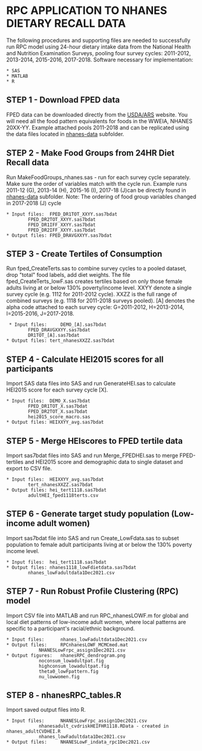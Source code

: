 # RPC APPLICATION TO NHANES DIETARY RECALL DATA
The following procedures and supporting files are needed to successfully run RPC model using 24-hour dietary intake data from the National Health and Nutrition Examination Surveys, pooling four survey cycles: 2011-2012, 2013-2014, 2015-2016, 2017-2018.
Software necessary for implementation:

	* SAS
	* MATLAB
	* R


## STEP 1 - Download FPED data
FPED data can be downloaded directly from the [USDA/ARS](https://www.ars.usda.gov/northeast-area/beltsville-md-bhnrc/beltsville-human-nutrition-research-center/food-surveys-research-group/docs/fped-databases/ "USDA/ARS title") website.
You will need all the food pattern equivalents for foods in the WWEIA, NHANES 20XX-YY. Example attached pools 2011-2018 and can be replicated using the data files located in [nhanes-data](https://github.com/bjks10/NHANES_wtofm/tree/main/nhanes-data "nhanes-data title") subfolder. 

## STEP 2 - Make Food Groups from 24HR Diet Recall data
Run MakeFoodGroups_nhanes.sas  - run for each survey cycle separately. Make sure the order of variables match with the cycle run. Example runs 2011-12 (G), 2013-14 (H), 2015-16 (I), 2017-18 (J)can be directly found in [nhanes-data](https://github.com/bjks10/NHANES_wtofm/tree/main/nhanes-data "nhanes-data title") subfolder.
Note: The ordering of food group variables changed in 2017-2018 (J) cycle
	
	* Input files:	FPED_DR1TOT_XXYY.sas7bdat
			FPED_DR2TOT_XXYY.sas7bdat
			FPED_DR1IFF_XXYY.sas7bdat
			FPED_DR2IFF_XXYY.sas7bdat
	* Output files:	FPED_DRAVGXXYY.sas7bdat



## STEP 3 - Create Tertiles of Consumption
Run fped_CreateTerts.sas to combine survey cycles to a pooled dataset, drop "total" food labels, add diet weights. The file fped_CreateTerts_lowF.sas creates tertiles based on only those female adults living at or below 130% poverty/income level. 
XXYY denote a single survey cycle (e.g. 1112 for 2011-2012 cycle). 
XXZZ is the full range of combined surveys (e.g. 1118 for 2011-2018 surveys pooled). 
[A] denotes the alpha code attached to each survey cycle: G=2011-2012, H=2013-2014, I=2015-2016, J=2017-2018.
	
	 * Input files: 	DEMO_[A].sas7bdat
			FPED_DRAVGXXYY.sas7bdat
			DR1TOT_[A].sas7bdat
	* Output files:	tert_nhanesXXZZ.sas7bdat


## STEP 4 - Calculate HEI2015 scores for all participants
Import SAS data files into SAS and run GenerateHEI.sas to calculate HEI2015 score for each survey cycle [X].
  	
	* Input files:	DEMO_X.sas7bdat
			FPED_DR1TOT_X.sas7bdat
			FPED_DR2TOT_X.sas7bdat
			hei2015_score_macro.sas
	* Output files:	HEIXXYY_avg.sas7bdat

## STEP 5 - Merge HEIscores to FPED tertile data
Import sas7bdat files into SAS and run Merge_FPEDHEI.sas to merge FPED-tertiles and HEI2015 score and demographic data to single dataset and export to CSV file.

  	* Input files:	HEIXXYY_avg.sas7bdat
			tert_nhanesXXZZ.sas7bdat
	* Output files: hei_tert1118.sas7bdat
			adultHEI_fped1118terts.csv

## STEP 6 - Generate target study population (Low-income adult women)
Import sas7bdat file into SAS and run Create_LowFdata.sas to subset population to female adult participants living at or below the 130% poverty income level.

	* Input files:	hei_tert1118.sas7bdat
	* Output files:	nhanes1118_lowFdietdata.sas7bdat
			nhanes_lowFadultdata1Dec2021.csv

## STEP 7 - Run Robust Profile Clustering (RPC) model
Import CSV file into MATLAB and run RPC_nhanesLOWF.m for global and local diet patterns of low-income adult women, where local patterns are specific to a participant's racial/ethnic background. 

	* Input files:		nhanes_lowFadultdata1Dec2021.csv
	* Output files:		RPCnhanesLOWF_MCMCmed.mat
				NHANESLowFrpc_assign1Dec2021.csv
	* Output figures: 	nhanesRPC_dendrogram.png
				noconsum_lowadultpat.fig
				highconsum_lowadultpat.fig
				theta0_lowFpattern.fig
				nu_lowwomen.fig

## STEP 8 - nhanesRPC_tables.R
Import saved output files into R. 

	* Input files:		NHANESLowFrpc_assign1Dec2021.csv
				nhanesadult_cvdriskHEIFHR1118.RData - created in nhanes_adultCVDHEI.R
				nhanes_lowFadultdata1Dec2021.csv 
	* Output files: 	NHANESLowF_indata_rpc1Dec2021.csv
